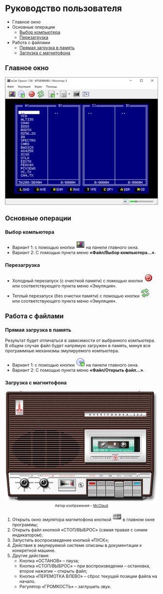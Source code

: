 # Руководство пользователя

* Главное окно
* Основные операции
    * [Выбор компьютера](#выбор-компьютера)
    * [Перезагрузка](#перезагрузка)
* Работа с файлами
    * [Прямая загрузка в память](#прямая-загрузка-в-память)
    * [Загрузка с магнитофона](#загрузка-с-магнитофона)

## Главное окно
<p align="center">
<img src="screenshots/main_window.png" width="600">
</p>

## Основные операции

### Выбор компьютера

* Вариант 1: с помощью кнопки <img src="src/resources/icons/tv.png" width="30"> на панели главного окна.
* Вариант 2: С помощью пункта меню __&laquo;Файл/Выбор компьютера...&raquo;__.

### Перезагрузка

* Холодный перезапуск (с очисткой памяти) с помощью кнопки <img src="src/resources/icons/power.png" width="30"> или соответствующего пункта меню &laquo;Эмуляция&raquo;.
* Теплый перезапуск (без очистки памяти) с помощью кнопки <img src="src/resources/icons/reload.png" width="30"> или соответствующего пункта меню &laquo;Эмуляция&raquo;.

## Работа с файлами

### Прямая загрузка в память

Результат будет отличаться в зависимости от выбранного компьютера. В общем случае файл будет напрямую загружен в память, минуя все программные механизмы эмулируемого компьютера. 

* Вариант 1: с помощью кнопки <img src="src/resources/icons/cdrom_mount.png" width="30"> на панели главного окна.
* Вариант 2: С помощью пункта меню __&laquo;Файл/Открыть файл...&raquo;__.

### Загрузка с магнитофона

<p align="center">
<img src="screenshots/Electronica-302.png" width="600"><br/>
<small>Автор изображения &ndash; <a href="http://www.mcclaud.ru">McClaud</a></small>
</p>

1. Открыть окно эмулятора магнитофона кнопкой <img src="src/resources/icons/kdat.png" width="30"> в главном окне программы;
2. Открыть файл кнопкой &laquo;СТОП/ВЫБРОС&raquo; (самая правая с синим индикатором);
3. Запустить воспроизведение кнопкой &laquo;ПУСК&raquo;;
4. Действия в эмулируемой системе описаны в документации к конкретной машине.
5. Другие действия:
    * Кнопка &laquo;ОСТАНОВ&raquo; &ndash; пауза;
    * Кнопка &laquo;СТОП/ВЫБРОС&raquo; &ndash; при воспроизведении &ndash; остановка, второе нажатие &ndash; открыть файл;
    * Кнопка &laquo;ПЕРЕМОТКА ВЛЕВО&raquo; &ndash; сброс текущей позиции файла на начало.
    * Регулятор &laquo;ГРОМКОСТЬ&raquo; &ndash; заглушить звук.
